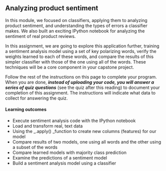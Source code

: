 ## Analyzing product sentiment

In this module, we focused on classifiers, applying them to analyzing product sentiment, and understanding the types of errors a classifier makes. We also built an exciting IPython notebook for analyzing the sentiment of real product reviews.

In this assignment, we are going to explore this application further, training a sentiment analysis model using a set of key polarizing words, verify the weights learned to each of these words, and compare the results of this simpler classifier with those of the one using all of the words. These techniques will be a core component in your capstone project.

Follow the rest of the instructions on this page to complete your program. When you are done, _**instead of uploading your code, you will answer a series of quiz questions**_ (see the quiz after this reading) to document your completion of this assignment. The instructions will indicate what data to collect for answering the quiz.

#### Learning outcomes ##

- Execute sentiment analysis code with the IPython notebook
- Load and transform real, text data
- Using the _.apply() _function to create new columns (features) for our model
- Compare results of two models, one using all words and the other using a subset of the words
- Compare learned models with majority class prediction
- Examine the predictions of a sentiment model
- Build a sentiment analysis model using a classifier
